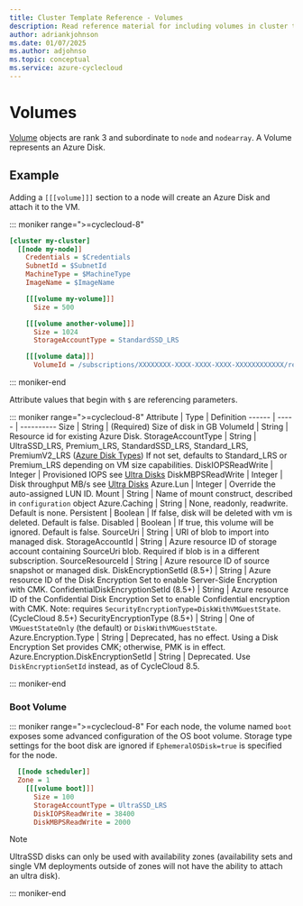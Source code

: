 ```yaml
---
title: Cluster Template Reference - Volumes
description: Read reference material for including volumes in cluster templates to be used with Azure CycleCloud. A volume represents an Azure Disk.
author: adriankjohnson
ms.date: 01/07/2025
ms.author: adjohnso
ms.topic: conceptual
ms.service: azure-cyclecloud
---
```


# Volumes

[Volume](~/articles/cyclecloud/how-to/mount-disk.md) objects are rank 3 and subordinate to `node` and `nodearray`. A Volume represents an Azure Disk.

## Example

Adding a `[[[volume]]]` section to a node will create an Azure Disk and attach it to the VM.

::: moniker range=">=cyclecloud-8"
``` ini
[cluster my-cluster]
  [[node my-node]]
    Credentials = $Credentials
    SubnetId = $SubnetId
    MachineType = $MachineType
    ImageName = $ImageName

    [[[volume my-volume]]]
      Size = 500

    [[[volume another-volume]]]
      Size = 1024
      StorageAccountType = StandardSSD_LRS

    [[[volume data]]]
      VolumeId = /subscriptions/XXXXXXXX-XXXX-XXXX-XXXX-XXXXXXXXXXXX/resourceGroups/my-rg/providers/Microsoft.Compute/disks/datadisk
```
::: moniker-end

Attribute values that begin with `$` are referencing parameters.

::: moniker range=">=cyclecloud-8"
Attribute | Type | Definition
------ | ----- | ----------
Size | String | (Required) Size of disk in GB
VolumeId | String | Resource id for existing Azure Disk.
StorageAccountType | String | UltraSSD_LRS, Premium_LRS, StandardSSD_LRS, Standard_LRS, PremiumV2_LRS ([Azure Disk Types](/azure/virtual-machines/linux/disks-types)) If not set, defaults to Standard_LRS or Premium_LRS depending on VM size capabilities.
DiskIOPSReadWrite | Integer | Provisioned IOPS see [Ultra Disks](/azure/virtual-machines/linux/disks-types#ultra-disk)
DiskMBPSReadWrite | Integer | Disk throughput MB/s see [Ultra Disks](/azure/virtual-machines/linux/disks-types#ultra-disk) 
Azure.Lun | Integer | Override the auto-assigned LUN ID.
Mount | String | Name of mount construct, described in `configuration` object
Azure.Caching | String | None, readonly, readwrite. Default is none.
Persistent | Boolean | If false, disk will be deleted with vm is deleted. Default is false.
Disabled | Boolean | If true, this volume will be ignored. Default is false.
SourceUri | String | URI of blob to import into managed disk.
StorageAccountId | String | Azure resource ID of storage account containing SourceUri blob. Required if blob is in a different subscription.
SourceResourceId | String | Azure resource ID of source snapshot or managed disk.
DiskEncryptionSetId (8.5+) | String | Azure resource ID of the Disk Encryption Set to enable Server-Side Encryption with CMK.
ConfidentialDiskEncryptionSetId (8.5+) | String | Azure resource ID of the Confidential Disk Encryption Set to enable Confidential encryption with CMK. Note: requires `SecurityEncryptionType=DiskWithVMGuestState`. (CycleCloud 8.5+)
SecurityEncryptionType (8.5+) | String | One of `VMGuestStateOnly` (the default) or `DiskWithVMGuestState`.
Azure.Encryption.Type | String | Deprecated, has no effect. Using a Disk Encryption Set provides CMK; otherwise, PMK is in effect.
Azure.Encryption.DiskEncryptionSetId | String | Deprecated. Use `DiskEncryptionSetId` instead, as of CycleCloud 8.5.

::: moniker-end

### Boot Volume

::: moniker range=">=cyclecloud-8"
For each node, the volume named `boot` exposes some advanced configuration of the OS boot volume. Storage type settings for the boot disk are ignored if `EphemeralOSDisk=true` is specified for the node.

``` ini
  [[node scheduler]]
  Zone = 1
    [[[volume boot]]]
      Size = 100
      StorageAccountType = UltraSSD_LRS
      DiskIOPSReadWrite = 38400
      DiskMBPSReadWrite = 2000
```
> [!NOTE]
> UltraSSD disks can only be used with availability zones (availability sets and single VM deployments outside of zones will not have the ability to attach an ultra disk).

::: moniker-end
